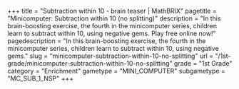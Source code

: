 +++
title = "Subtraction within 10 - brain teaser | MathBRIX"
pagetitle = "Minicomputer: Subtraction within 10 (no splitting)"
description = "In this brain-boosting exercise, the fourth in the minicomputer series, children learn to subtract within 10, using negative gems. Play free online now!"
pagedescription = "In this brain-boosting exercise, the fourth in the minicomputer series, children learn to subtract within 10, using negative gems."
slug = "minicomputer-subtraction-within-10-no-splitting"
url = "/1st-grade/minicomputer-subtraction-within-10-no-splitting"
grade = "1st Grade"
category = "Enrichment"
gametype = "MINI_COMPUTER"
subgametype = "MC_SUB_1_NSP"
+++